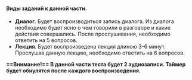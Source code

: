#### Виды заданий к данной части. 
- **Диалог.** Будет воспроизводиться запись диалога. Из диалога необходимо будет ясно о чем говорили в разговоре и какие действия совершались. После прослушивания, необходимо ответить на 5 вопросов.
- **Лекция**. Будет воспроизведена лекция длиною 3-6 минут. Прослушав данную лекцию, необходимо ответить на 6 вопросов. 

**==Внимание!== В данной части теста будет 2 аудиозаписи. Таймер будет обнулятся после каждого воспроизведения.**
